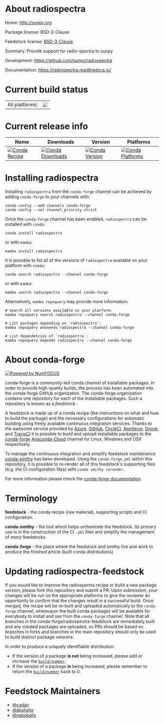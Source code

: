 About radiospectra
==================

Home: http://sunpy.org

Package license: BSD-2-Clause

Feedstock license: [BSD-3-Clause](https://github.com/conda-forge/radiospectra-feedstock/blob/main/LICENSE.txt)

Summary: Provide support for radio-spectra to sunpy

Development: https://github.com/sunpy/radiospectra

Documentation: https://radiospectra.readthedocs.io/

Current build status
====================


<table><tr><td>All platforms:</td>
    <td>
      <a href="https://dev.azure.com/conda-forge/feedstock-builds/_build/latest?definitionId=3491&branchName=main">
        <img src="https://dev.azure.com/conda-forge/feedstock-builds/_apis/build/status/radiospectra-feedstock?branchName=main">
      </a>
    </td>
  </tr>
</table>

Current release info
====================

| Name | Downloads | Version | Platforms |
| --- | --- | --- | --- |
| [![Conda Recipe](https://img.shields.io/badge/recipe-radiospectra-green.svg)](https://anaconda.org/conda-forge/radiospectra) | [![Conda Downloads](https://img.shields.io/conda/dn/conda-forge/radiospectra.svg)](https://anaconda.org/conda-forge/radiospectra) | [![Conda Version](https://img.shields.io/conda/vn/conda-forge/radiospectra.svg)](https://anaconda.org/conda-forge/radiospectra) | [![Conda Platforms](https://img.shields.io/conda/pn/conda-forge/radiospectra.svg)](https://anaconda.org/conda-forge/radiospectra) |

Installing radiospectra
=======================

Installing `radiospectra` from the `conda-forge` channel can be achieved by adding `conda-forge` to your channels with:

```
conda config --add channels conda-forge
conda config --set channel_priority strict
```

Once the `conda-forge` channel has been enabled, `radiospectra` can be installed with `conda`:

```
conda install radiospectra
```

or with `mamba`:

```
mamba install radiospectra
```

It is possible to list all of the versions of `radiospectra` available on your platform with `conda`:

```
conda search radiospectra --channel conda-forge
```

or with `mamba`:

```
mamba search radiospectra --channel conda-forge
```

Alternatively, `mamba repoquery` may provide more information:

```
# Search all versions available on your platform:
mamba repoquery search radiospectra --channel conda-forge

# List packages depending on `radiospectra`:
mamba repoquery whoneeds radiospectra --channel conda-forge

# List dependencies of `radiospectra`:
mamba repoquery depends radiospectra --channel conda-forge
```


About conda-forge
=================

[![Powered by
NumFOCUS](https://img.shields.io/badge/powered%20by-NumFOCUS-orange.svg?style=flat&colorA=E1523D&colorB=007D8A)](https://numfocus.org)

conda-forge is a community-led conda channel of installable packages.
In order to provide high-quality builds, the process has been automated into the
conda-forge GitHub organization. The conda-forge organization contains one repository
for each of the installable packages. Such a repository is known as a *feedstock*.

A feedstock is made up of a conda recipe (the instructions on what and how to build
the package) and the necessary configurations for automatic building using freely
available continuous integration services. Thanks to the awesome service provided by
[Azure](https://azure.microsoft.com/en-us/services/devops/), [GitHub](https://github.com/),
[CircleCI](https://circleci.com/), [AppVeyor](https://www.appveyor.com/),
[Drone](https://cloud.drone.io/welcome), and [TravisCI](https://travis-ci.com/)
it is possible to build and upload installable packages to the
[conda-forge](https://anaconda.org/conda-forge) [Anaconda-Cloud](https://anaconda.org/)
channel for Linux, Windows and OSX respectively.

To manage the continuous integration and simplify feedstock maintenance
[conda-smithy](https://github.com/conda-forge/conda-smithy) has been developed.
Using the ``conda-forge.yml`` within this repository, it is possible to re-render all of
this feedstock's supporting files (e.g. the CI configuration files) with ``conda smithy rerender``.

For more information please check the [conda-forge documentation](https://conda-forge.org/docs/).

Terminology
===========

**feedstock** - the conda recipe (raw material), supporting scripts and CI configuration.

**conda-smithy** - the tool which helps orchestrate the feedstock.
                   Its primary use is in the construction of the CI ``.yml`` files
                   and simplify the management of *many* feedstocks.

**conda-forge** - the place where the feedstock and smithy live and work to
                  produce the finished article (built conda distributions)


Updating radiospectra-feedstock
===============================

If you would like to improve the radiospectra recipe or build a new
package version, please fork this repository and submit a PR. Upon submission,
your changes will be run on the appropriate platforms to give the reviewer an
opportunity to confirm that the changes result in a successful build. Once
merged, the recipe will be re-built and uploaded automatically to the
`conda-forge` channel, whereupon the built conda packages will be available for
everybody to install and use from the `conda-forge` channel.
Note that all branches in the conda-forge/radiospectra-feedstock are
immediately built and any created packages are uploaded, so PRs should be based
on branches in forks and branches in the main repository should only be used to
build distinct package versions.

In order to produce a uniquely identifiable distribution:
 * If the version of a package **is not** being increased, please add or increase
   the [``build/number``](https://docs.conda.io/projects/conda-build/en/latest/resources/define-metadata.html#build-number-and-string).
 * If the version of a package **is** being increased, please remember to return
   the [``build/number``](https://docs.conda.io/projects/conda-build/en/latest/resources/define-metadata.html#build-number-and-string)
   back to 0.

Feedstock Maintainers
=====================

* [@cadair](https://github.com/cadair/)
* [@dpshelio](https://github.com/dpshelio/)
* [@nabobalis](https://github.com/nabobalis/)

